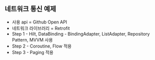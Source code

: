 ## 네트워크 통신 예제
- 사용 api = Github Open API
- 네트워크 라이브러리 = Retrofit
- Step 1 - Hilt, DataBinding - BindingAdapter, ListAdapter, Repository Pattern, MVVM 사용
- Step 2 - Coroutine, Flow 적용
- Step 3 - Paging 적용
